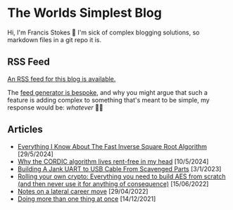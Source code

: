 # The Worlds Simplest Blog

Hi, I'm Francis Stokes 👋 I'm sick of complex blogging solutions, so markdown files in a git repo it is.

## RSS Feed

[An RSS feed for this blog is available.](https://raw.githubusercontent.com/francisrstokes/githublog/main/feed.xml)

The [feed generator is bespoke](./feed-builder/index.ts), and why you might argue that such a feature is adding complex to something that's meant to be simple, my response would be: *whatever* 🤷‍♂️

## Articles

- [Everything I Know About The Fast Inverse Square Root Algorithm](./2024/5/29/fast-inverse-sqrt.md) [29/5/2024]
- [Why the CORDIC algorithm lives rent-free in my head](./2024/5/10/cordic.md) [10/5/2024]
- [Building A Jank UART to USB Cable From Scavenged Parts](./2023/3/1/building-a-jank-uart-cable-from-scavenged-parts.md) [3/1/2023]
- [Rolling your own crypto: Everything you need to build AES from scratch (and then never use it for anything of consequence)](./2022/6/15/rolling-your-own-crypto-aes.md) [15/06/2022]
- [Notes on a lateral career move](./2022/4/29/notes-on-a-lateral-career-move.md) [29/04/2022]
- [Doing more than one thing at once](./2021/12/14/doing-more-than-one-thing.md) [14/12/2021]
